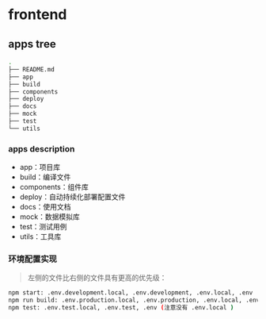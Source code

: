 # frontend

## apps tree

```bash
.
├── README.md
├── app
├── build
├── components
├── deploy
├── docs
├── mock
├── test
└── utils
```

### apps description

- app：项目库
- build：编译文件
- components：组件库
- deploy：自动持续化部署配置文件
- docs：使用文档
- mock：数据模拟库
- test：测试用例
- utils：工具库

<!-- ### Design Overview -->


### 环境配置实现
> 左侧的文件比右侧的文件具有更高的优先级：

```bash
npm start: .env.development.local, .env.development, .env.local, .env
npm run build: .env.production.local, .env.production, .env.local, .env
npm test: .env.test.local, .env.test, .env (注意没有 .env.local )
```